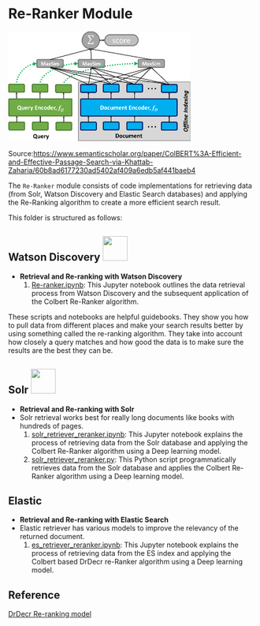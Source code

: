 # Re-Ranker Module

![ColBERT Framework](https://raw.githubusercontent.com/stanford-futuredata/ColBERT/master/docs/images/ColBERT-Framework-MaxSim-W370px.png)

Source:https://www.semanticscholar.org/paper/ColBERT%3A-Efficient-and-Effective-Passage-Search-via-Khattab-Zaharia/60b8ad6177230ad5402af409a6edb5af441baeb4

The `Re-Ranker` module consists of code implementations for retrieving data (from Solr, Watson Discovery and Elastic Search databases) and applying the Re-Ranking algorithm to create a more efficient search result.

This folder is structured as follows:


## Watson Discovery <img src="https://www.cloudcreations.com/wp-content/uploads/2020/10/icon_ibmwatson_5.png" height="50" width="50"> 
- **Retrieval and Re-ranking with Watson Discovery**
    1. [Re-ranker.ipynb](../4.%20Re-Ranker/Watson%20Discovery/Re-ranker.ipynb): This Jupyter notebook outlines the data retrieval process from Watson Discovery and the subsequent application of the Colbert Re-Ranker algorithm.

These scripts and notebooks are  helpful guidebooks. They show you how to pull data from different places and make your search results better by using something called the re-ranking algorithm. They take into account how closely a query matches and how good the data is to make sure the results are the best they can be.

## Solr <img src="https://norconex.com/wp-content/uploads/Solr_Logo_on_white_web.png" height="50" width="50"> 
- **Retrieval and Re-ranking with Solr**
- Solr retrieval works best for really long documents like books with hundreds of pages. 
    1. [solr_retriever_reranker.ipynb](../4.%20Re-Ranker/Solr/solr_retriever_reranker.ipynb): This Jupyter notebook explains the process of retrieving data from the Solr database and applying the Colbert Re-Ranker algorithm using a Deep learning model.
    2. [solr_retriever_reranker.py](../4.%20Re-Ranker/Solr/solr_retriever_reranker.py): This Python script programmatically retrieves data from the Solr database and applies the Colbert Re-Ranker algorithm using a Deep learning model.


## Elastic
- **Retrieval and Re-ranking with Elastic Search**
- Elastic retriever has various models to improve the relevancy of the returned document.
    1. [es_retriever_reranker.ipynb](../3.%20Re-ranker/Elastic%20Search/es_%20reteriver_reranker.ipynb): This Jupyter notebook explains the process of retrieving data from the ES index and applying the Colbert based DrDecr re-Ranker algorithm using a Deep learning model.

## Reference
[DrDecr Re-ranking model](https://huggingface.co/PrimeQA/DrDecr_XOR-TyDi_whitebox)